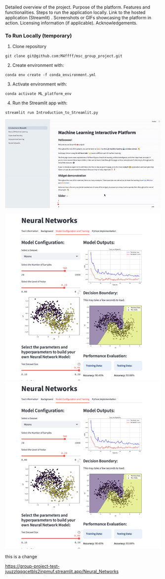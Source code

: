 Detailed overview of the project.
Purpose of the platform.
Features and functionalities.
Steps to run the application locally.
Link to the hosted application (Streamlit) .
Screenshots or GIFs showcasing the platform in action.
Licensing information (if applicable).
Acknowledgements.


### To Run Locally (temporary)

1. Clone repository
```
git clone git@github.com:M4ffff/msc_group_project.git
``` 

2. Create environment with:
```
conda env create -f conda_environment.yml
```

3. Activate environment with:
```
conda activate ML_platform_env
```

4. Run the Streamlit app with:
```
streamlit run Introduction_to_Streamlit.py
```

<p align="center">
   <img src="./images/app_navigation.gif">
</p>


![](./images/neural_network.png)
<img src="./images/neural_network.png" width="800">



this is a change
 
https://group-project-test-juuzzlqqqcetbls2inpmuf.streamlit.app/Neural_Networks 